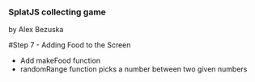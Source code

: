 ### SplatJS collecting game
by Alex Bezuska


#Step 7 - Adding Food to the Screen
- Add makeFood function
- randomRange function picks a number between two given numbers
